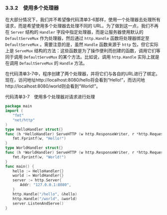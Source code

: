 ### 3.3.2　使用多个处理器

在大部分情况下，我们并不希望像代码清单3-6那样，使用一个处理器去处理所有请求，而是希望使用多个处理器去处理不同的 URL。为了做到这一点，我们不再在 `Server` 结构的 `Handler` 字段中指定处理器，而是让服务器使用默认的 `DefaultServeMux` 作为处理器，然后通过 `http.Handle` 函数将处理器绑定至 `DefaultServeMux` 。需要注意的是，虽然 `Handle` 函数来源于 `http` 包，但它实际上是 `ServeMux` 结构的方法：这些函数是为了操作便利而创建的函数，调用它们等同于调用 `DefaultServeMux` 的某个方法。比如说，调用 `http.Handle` 实际上就是在调用 `DefaultServeMux` 的 `Handle` 方法。

在代码清单3-7中，程序创建了两个处理器，并将它们与各自的URL进行了绑定。现在，访问地址http://localhost:8080/hello将会看到“Hello!”，而访问地http://localhost:8080/world则会看到“World!”。

代码清单3-7　使用多个处理器对请求进行处理

```go
package main
import (
　　"fmt"
　　"net/http"
)
type HelloHandler struct{}
func (h *HelloHandler) ServeHTTP (w http.ResponseWriter, r *http.Request) {
　　fmt.Fprintf(w, "Hello!")
}
type WorldHandler struct{}
func (h *WorldHandler) ServeHTTP (w http.ResponseWriter, r *http.Request) {
　　fmt.Fprintf(w, "World!")
}
func main() {
　　hello := HelloHandler{}
　　world := WorldHandler{}
　　server := http.Server{
　　　　Addr: "127.0.0.1:8080",
　　}
　　http.Handle("/hello", &hello)
　　http.Handle("/world", &world)
　　server.ListenAndServe()
}
```

